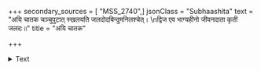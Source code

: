+++
secondary_sources = [ "MSS_2740",]
jsonClass = "Subhaashita"
text = "अयि चातक चञ्चुपुटात् स्खलयति जलदोदबिन्दुमनिलश्चेत्।  \nद्विज एव भाग्यहीनो जीवनदाता कृती जलदः॥"
title = "अयि चातक"

+++

<details><summary>Text</summary>

अयि चातक चञ्चुपुटात् स्खलयति जलदोदबिन्दुमनिलश्चेत्।  
द्विज एव भाग्यहीनो जीवनदाता कृती जलदः॥
</details>
